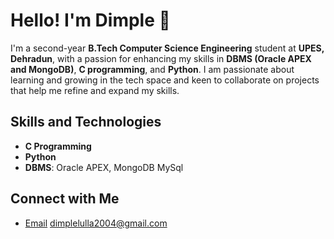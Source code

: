 # Hello! I'm Dimple 👋

I'm a second-year **B.Tech Computer Science Engineering** student at **UPES, Dehradun**, with a passion for enhancing my skills in **DBMS (Oracle APEX and MongoDB)**, **C programming**, and **Python**. I am passionate about learning and growing in the tech space and keen to collaborate on projects that help me refine and expand my skills.

## Skills and Technologies
- **C Programming**
- **Python**
- **DBMS**: Oracle APEX, MongoDB MySql

## Connect with Me

- [Email](#) dimplelulla2004@gmail.com

